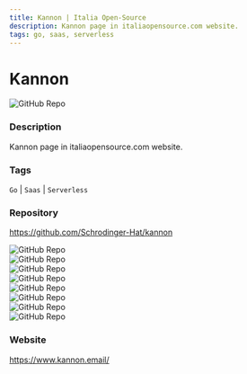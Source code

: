 ```yaml
---
title: Kannon | Italia Open-Source
description: Kannon page in italiaopensource.com website.
tags: go, saas, serverless
---
```

        

# Kannon

![GitHub Repo](https://img.shields.io/static/v1?label=category&message=opensource&color=green)

### Description

Kannon page in italiaopensource.com website.

### Tags

`Go` | `Saas` | `Serverless`

### Repository

https://github.com/Schrodinger-Hat/kannon

![GitHub Repo](https://img.shields.io/github/stars/Schrodinger-Hat/kannon?style=social)<br />![GitHub Repo](https://img.shields.io/github/forks/Schrodinger-Hat/kannon?style=social)<br />![GitHub Repo](https://img.shields.io/github/v/tag/Schrodinger-Hat/kannon?style=social)<br />![GitHub Repo](https://img.shields.io/github/contributors/Schrodinger-Hat/kannon)<br />![GitHub Repo](https://img.shields.io/github/issues-pr/Schrodinger-Hat/kannon)<br />![GitHub Repo](https://img.shields.io/github/issues/Schrodinger-Hat/kannon)<br />![GitHub Repo](https://img.shields.io/github/license/Schrodinger-Hat/kannon)<br />![GitHub Repo](https://img.shields.io/github/last-commit/Schrodinger-Hat/kannon)<br />

### Website

https://www.kannon.email/